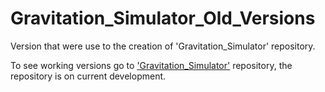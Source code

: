 # Gravitation_Simulator_Old_Versions
Version that were use to the creation of 'Gravitation_Simulator' repository.

To see working versions go to ['Gravitation_Simulator'](https://github.com/JAFigueroaAcero/Gravitation_Simulator "Gravitation_Simulator") repository, the repository is on current development.
